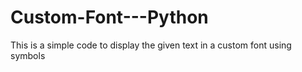 # Custom-Font---Python

This is a simple code to display the given text in a custom font using symbols

